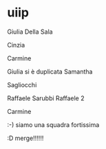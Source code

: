 # uiip


Giulia Della Sala

Cinzia





Carmine

Giulia si è duplicata
Samantha

Sagliocchi






Raffaele Sarubbi
Raffaele 2

Carmine






















:-) siamo una squadra fortissima





















































































































































































































































































































































































:D merge!!!!!!



